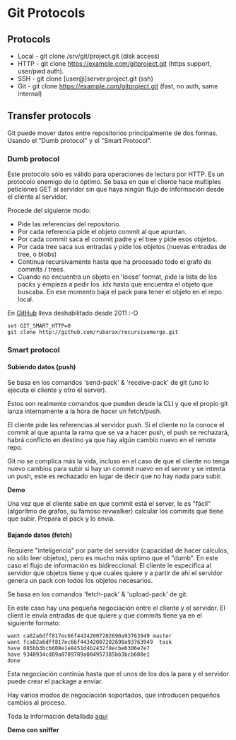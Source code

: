 # Git Protocols

## Protocols
* Local - git clone /srv/git/project.git (disk access)
* HTTP - git clone https://example.com/gitproject.git (https support, user/pwd auth).
* SSH - git clone [user@]server:project.git (ssh) 
* Git - git clone https://example.com/gitproject.git (fast, no auth, same internal)

## Transfer protocols
Git puede mover datos entre repositorios principalmente de dos formas. Usando el "Dumb protocol" y el "Smart Protocol".

### Dumb protocol
Este protocolo sólo es válido para operaciones de lectura por HTTP.
Es un protocolo enemigo de lo óptimo. Se basa en que el cliente hace multiples peticiones GET al servidor sin que haya ningún flujo de información desde el cliente al servidor.

Procede del siguiente modo:
* Pide las referencias del repositorio.
* Por cada referencia pide el objeto commit al que apuntan.
* Por cada commit saca el commit padre y el tree y pide esos objetos.
* Por cada tree saca sus entradas y pide los objetos (nuevas entradas de tree, o blobs)
* Continua recursivamente hasta que ha procesado todo el grafo de commits / trees.
* Cuando no encuentra un objeto en 'loose' format, pide la lista de los packs y empieza a pedir los .idx hasta que encuentra el objeto que buscaba. En ese momento baja el pack para tener el objeto en el repo local.

En [GitHub](https://blog.github.com/2011-03-09-git-dumb-http-transport-to-be-turned-off-in-90-days/) lleva deshabilitado desde 2011 :-O

```
set GIT_SMART_HTTP=0
git clone http://github.com/rubarax/recursivemerge.git
```

### Smart protocol

#### Subiendo datos (push)
Se basa en los comandos 'send-pack' & 'receive-pack' de git (uno lo ejecuta el cliente y otro el server).

Estos son realmente comandos que pueden desde la CLI y que el propio git lanza internamente a la hora de hacer un fetch/push.

El cliente pide las referencias al servidor push. Si el cliente no la conoce el commit al que apunta la rama que se va a hacer push, el push se rechazará, habrá conflicto en destino ya que hay algún cambio nuevo en el remote repo.

Git no se complica más la vida, incluso en el caso de que el cliente no tenga nuevo cambios para subir si hay un commit nuevo en el server y se intenta un push, este es rechazado en lugar de decir que no hay nada para subir.

**Demo**

Una vez que el cliente sabe en que commit está el server, le es "fácil" (algoritmo de grafos, su famoso revwalker) calcular los commits que tiene que subir. Prepara el pack y lo envía.

#### Bajando datos (fetch)

Requiere "inteligencia" por parte del servidor (capacidad de hacer cálculos, no sólo leer objetos), pero es mucho más optimo que el "dumb". En este caso el flujo de información es bidireccional. El cliente le especifíca al servidor que objetos tiene y que cuales quiere y a partir de ahí el servidor genera un pack con todos los objetos necesarios.

Se basa en los comandos 'fetch-pack' & 'upload-pack' de git.

En este caso hay una pequeña negociación entre el cliente y el servidor. El client le envía entradas de que quiere y que commits tiene ya en el siguiente formato:

```
want ca82a6dff817ec66f44342007202690a93763949 master
want fca82a6dff817ec66f44342007202690a93763949  task
have 085bb3bcb608e1e8451d4b2432f8ecbe6306e7e7
have 9348934cd89a8789789a004957385bb3bcb608e1
done
```

Esta negociación continúa hasta que el unos de los dos la para y el servidor puede crear el package a enviar.

Hay varios modos de negociación soportados, que introducen pequeños cambios al proceso.

Toda la información detallada [aquí](https://github.com/git/git/blob/master/Documentation/technical/pack-protocol.txt)

**Demo con sniffer**
